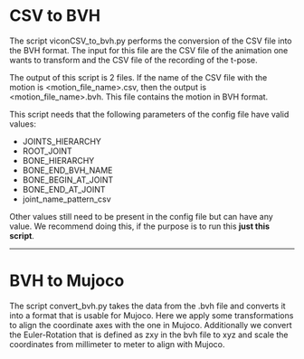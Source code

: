 # CSV to BVH
The script viconCSV_to_bvh.py performs the conversion of the CSV file into the BVH format. The input for this file are
the CSV file of the animation one wants to transform and the CSV file of the recording of the t-pose.

The output of this script is 2 files. If the name of the CSV file with the motion is 
<motion_file_name>.csv, then the output is <motion_file_name>.bvh. This file 
contains the motion in BVH format.

This script needs that the following parameters of the config file have valid values:
+ JOINTS_HIERARCHY
+ ROOT_JOINT
+ BONE_HIERARCHY
+ BONE_END_BVH_NAME
+ BONE_BEGIN_AT_JOINT
+ BONE_END_AT_JOINT
+ joint_name_pattern_csv

Other values still need to be present in the config file but can have any value. We recommend doing this, if the
purpose is to run this **just this script**.

---

# BVH to Mujoco

The script convert_bvh.py takes the data from the .bvh file and converts it into a format that is usable for Mujoco. Here we apply some transformations to align the coordinate axes with the one in Mujoco. Additionally we convert the Euler-Rotation that is defined as zxy in the bvh file to xyz and scale the coordinates from millimeter to meter to align with Mujoco.


